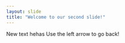 ```yaml
---
layout: slide
title: "Welcome to our second slide!"
---
```

New text hehas
Use the left arrow to go back!
